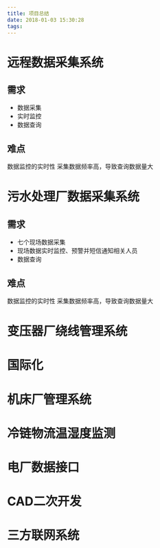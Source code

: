```yaml
---
title: 项目总结
date: 2018-01-03 15:30:28
tags:
---
```


# 远程数据采集系统
## 需求
- 数据采集
- 实时监控
- 数据查询
## 难点
数据监控的实时性
采集数据频率高，导致查询数据量大

# 污水处理厂数据采集系统
## 需求
- 七个现场数据采集
- 现场数据实时监控、预警并短信通知相关人员
- 数据查询
## 难点
数据监控的实时性
采集数据频率高，导致查询数据量大

# 变压器厂绕线管理系统

# 国际化

# 机床厂管理系统
# 冷链物流温湿度监测
# 电厂数据接口
# CAD二次开发
# 三方联网系统





